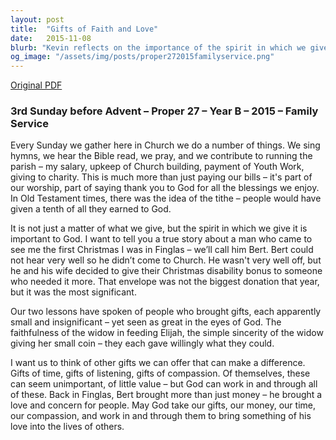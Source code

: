 ```yaml
---
layout: post
title:  "Gifts of Faith and Love"
date:   2015-11-08
blurb: "Kevin reflects on the importance of the spirit in which we give, rather than the amount. He shares a touching story of 'Bert', who despite his own hardships, gave his Christmas disability bonus to those in need. The sermon emphasizes that our offerings, whether they be money, time, or compassion, are valuable to God and can make a significant difference in the lives of others."
og_image: "/assets/img/posts/proper272015familyservice.png"
---
```

[Original PDF](/assets/pdf/proper272015familyservice.pdf)    
### 3rd Sunday before Advent – Proper 27 – Year B – 2015 – Family Service

Every Sunday we gather here in Church we do a number of things. We sing hymns, we hear the Bible read, we pray, and we contribute to running the parish – my salary, upkeep of Church building, payment of Youth Work, giving to charity. This is much more than just paying our bills – it's part of our worship, part of saying thank you to God for all the blessings we enjoy. In Old Testament times, there was the idea of the tithe – people would have given a tenth of all they earned to God.

It is not just a matter of what we give, but the spirit in which we give it is important to God. I want to tell you a true story about a man who came to see me the first Christmas I was in Finglas – we’ll call him Bert. Bert could not hear very well so he didn’t come to Church. He wasn't very well off, but he and his wife decided to give their Christmas disability bonus to someone who needed it more. That envelope was not the biggest donation that year, but it was the most significant.

Our two lessons have spoken of people who brought gifts, each apparently small and insignificant – yet seen as great in the eyes of God. The faithfulness of the widow in feeding Elijah, the simple sincerity of the widow giving her small coin – they each gave willingly what they could.

I want us to think of other gifts we can offer that can make a difference. Gifts of time, gifts of listening, gifts of compassion. Of themselves, these can seem unimportant, of little value – but God can work in and through all of these. Back in Finglas, Bert brought more than just money – he brought a love and concern for people. May God take our gifts, our money, our time, our compassion, and work in and through them to bring something of his love into the lives of others.
